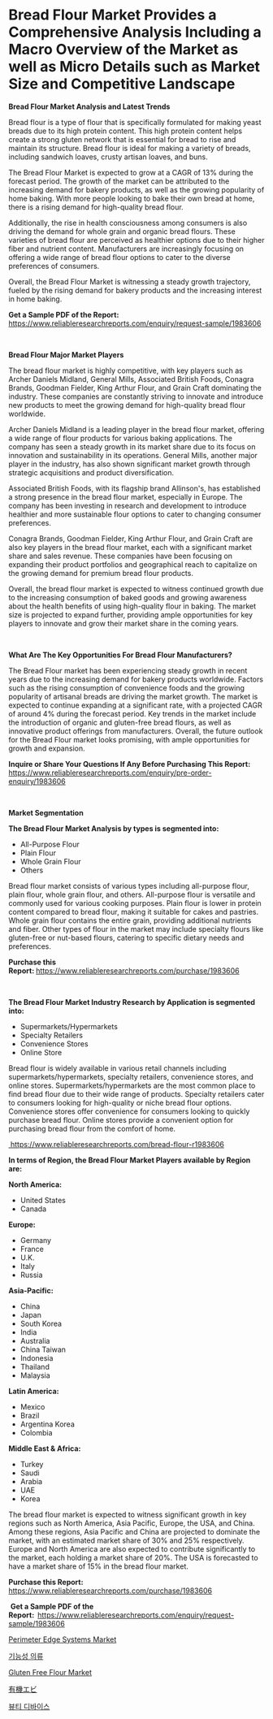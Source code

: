 <p><h1>Bread Flour Market Provides a Comprehensive Analysis Including a Macro Overview of the Market as well as Micro Details such as Market Size and Competitive Landscape</h1></p><p><strong>Bread Flour Market Analysis and Latest Trends</strong></p>
<p><p>Bread flour is a type of flour that is specifically formulated for making yeast breads due to its high protein content. This high protein content helps create a strong gluten network that is essential for bread to rise and maintain its structure. Bread flour is ideal for making a variety of breads, including sandwich loaves, crusty artisan loaves, and buns.</p><p>The Bread Flour Market is expected to grow at a CAGR of 13% during the forecast period. The growth of the market can be attributed to the increasing demand for bakery products, as well as the growing popularity of home baking. With more people looking to bake their own bread at home, there is a rising demand for high-quality bread flour.</p><p>Additionally, the rise in health consciousness among consumers is also driving the demand for whole grain and organic bread flours. These varieties of bread flour are perceived as healthier options due to their higher fiber and nutrient content. Manufacturers are increasingly focusing on offering a wide range of bread flour options to cater to the diverse preferences of consumers.</p><p>Overall, the Bread Flour Market is witnessing a steady growth trajectory, fueled by the rising demand for bakery products and the increasing interest in home baking.</p></p>
<p><strong>Get a Sample PDF of the Report:&nbsp;</strong> <a href="https://www.reliableresearchreports.com/enquiry/request-sample/1983606">https://www.reliableresearchreports.com/enquiry/request-sample/1983606</a></p>
<p>&nbsp;</p>
<p><strong>Bread Flour Major Market Players</strong></p>
<p><p>The bread flour market is highly competitive, with key players such as Archer Daniels Midland, General Mills, Associated British Foods, Conagra Brands, Goodman Fielder, King Arthur Flour, and Grain Craft dominating the industry. These companies are constantly striving to innovate and introduce new products to meet the growing demand for high-quality bread flour worldwide.</p><p>Archer Daniels Midland is a leading player in the bread flour market, offering a wide range of flour products for various baking applications. The company has seen a steady growth in its market share due to its focus on innovation and sustainability in its operations. General Mills, another major player in the industry, has also shown significant market growth through strategic acquisitions and product diversification.</p><p>Associated British Foods, with its flagship brand Allinson's, has established a strong presence in the bread flour market, especially in Europe. The company has been investing in research and development to introduce healthier and more sustainable flour options to cater to changing consumer preferences.</p><p>Conagra Brands, Goodman Fielder, King Arthur Flour, and Grain Craft are also key players in the bread flour market, each with a significant market share and sales revenue. These companies have been focusing on expanding their product portfolios and geographical reach to capitalize on the growing demand for premium bread flour products.</p><p>Overall, the bread flour market is expected to witness continued growth due to the increasing consumption of baked goods and growing awareness about the health benefits of using high-quality flour in baking. The market size is projected to expand further, providing ample opportunities for key players to innovate and grow their market share in the coming years.</p></p>
<p>&nbsp;</p>
<p><strong>What Are The Key Opportunities For Bread Flour Manufacturers?</strong></p>
<p><p>The Bread Flour market has been experiencing steady growth in recent years due to the increasing demand for bakery products worldwide. Factors such as the rising consumption of convenience foods and the growing popularity of artisanal breads are driving the market growth. The market is expected to continue expanding at a significant rate, with a projected CAGR of around 4% during the forecast period. Key trends in the market include the introduction of organic and gluten-free bread flours, as well as innovative product offerings from manufacturers. Overall, the future outlook for the Bread Flour market looks promising, with ample opportunities for growth and expansion.</p></p>
<p><strong>Inquire or Share Your Questions If Any Before Purchasing This Report:</strong> <a href="https://www.reliableresearchreports.com/enquiry/pre-order-enquiry/1983606">https://www.reliableresearchreports.com/enquiry/pre-order-enquiry/1983606</a></p>
<p>&nbsp;</p>
<p><strong>Market Segmentation</strong></p>
<p><strong>The Bread Flour Market Analysis by types is segmented into:</strong></p>
<p><ul><li>All-Purpose Flour</li><li>Plain Flour</li><li>Whole Grain Flour</li><li>Others</li></ul></p>
<p><p>Bread flour market consists of various types including all-purpose flour, plain flour, whole grain flour, and others. All-purpose flour is versatile and commonly used for various cooking purposes. Plain flour is lower in protein content compared to bread flour, making it suitable for cakes and pastries. Whole grain flour contains the entire grain, providing additional nutrients and fiber. Other types of flour in the market may include specialty flours like gluten-free or nut-based flours, catering to specific dietary needs and preferences.</p></p>
<p><strong>Purchase this Report:&nbsp;</strong><a href="https://www.reliableresearchreports.com/purchase/1983606">https://www.reliableresearchreports.com/purchase/1983606</a></p>
<p>&nbsp;</p>
<p><strong>The Bread Flour Market Industry Research by Application is segmented into:</strong></p>
<p><ul><li>Supermarkets/Hypermarkets</li><li>Specialty Retailers</li><li>Convenience Stores</li><li>Online Store</li></ul></p>
<p><p>Bread flour is widely available in various retail channels including supermarkets/hypermarkets, specialty retailers, convenience stores, and online stores. Supermarkets/hypermarkets are the most common place to find bread flour due to their wide range of products. Specialty retailers cater to consumers looking for high-quality or niche bread flour options. Convenience stores offer convenience for consumers looking to quickly purchase bread flour. Online stores provide a convenient option for purchasing bread flour from the comfort of home.</p></p>
<p><a href="https://www.reliableresearchreports.com/bread-flour-r1983606">&nbsp;https://www.reliableresearchreports.com/bread-flour-r1983606</a></p>
<p><strong>In terms of Region, the Bread Flour Market Players available by Region are:</strong></p>
<p>
    <p> <strong> North America: </strong>
        <ul>
            <li>United States</li>
            <li>Canada</li>
        </ul>
        </p> 
    <p> <strong> Europe: </strong>
        <ul>
            <li>Germany</li>
            <li>France</li>
            <li>U.K.</li>
            <li>Italy</li>
            <li>Russia</li>
        </ul>
        </p> 
    <p> <strong> Asia-Pacific: </strong>
        <ul>
            <li>China</li>
            <li>Japan</li>
            <li>South Korea</li>
            <li>India</li>
            <li>Australia</li>
            <li>China Taiwan</li>
            <li>Indonesia</li>
            <li>Thailand</li>
            <li>Malaysia</li>
        </ul>
        </p> 
    <p> <strong> Latin America: </strong>
        <ul>
            <li>Mexico</li>
            <li>Brazil</li>
            <li>Argentina Korea</li>
            <li>Colombia</li>
        </ul>
        </p> 
    <p> <strong> Middle East & Africa: </strong>
        <ul>
            <li>Turkey</li>
            <li>Saudi</li>
            <li>Arabia</li>
            <li>UAE</li>
            <li>Korea</li>
        </ul>
    </p>
    </p>
<p><p>The bread flour market is expected to witness significant growth in key regions such as North America, Asia Pacific, Europe, the USA, and China. Among these regions, Asia Pacific and China are projected to dominate the market, with an estimated market share of 30% and 25% respectively. Europe and North America are also expected to contribute significantly to the market, each holding a market share of 20%. The USA is forecasted to have a market share of 15% in the bread flour market.</p></p>
<p><strong>Purchase this Report: </strong><a href="https://www.reliableresearchreports.com/purchase/1983606">https://www.reliableresearchreports.com/purchase/1983606</a></p>
<p>&nbsp;<strong>Get a Sample PDF of the Report:&nbsp;&nbsp;</strong><a href="https://www.reliableresearchreports.com/enquiry/request-sample/1983606">https://www.reliableresearchreports.com/enquiry/request-sample/1983606</a></p>
<p><strong></strong></p>
<p><p><a href="https://issuu.com/reportprime-2/docs/perimeter-edge-systems-market-size-2030.pptx">Perimeter Edge Systems Market</a></p><p><a href="https://github.com/Elenrrera7685/Market-Research-Report-List-1/blob/main/631224117129.md">기능성 의류</a></p><p><a href="https://github.com/Krish2023na/Market-Research-Report-List-3/blob/main/gluten-free-flour-market.md">Gluten Free Flour Market</a></p><p><a href="https://github.com/adcxff01450218/Market-Research-Report-List-1/blob/main/768145618528.md">有機エビ</a></p><p><a href="https://github.com/sammyUltyylrich9067856/Market-Research-Report-List-1/blob/main/196055117130.md">뷰티 디바이스</a></p></p>